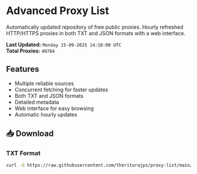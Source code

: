 # Advanced Proxy List

Automatically updated repository of free public proxies. Hourly refreshed HTTP/HTTPS proxies in both TXT and JSON formats with a web interface.

**Last Updated:** `Monday 15-09-2025 14:10:00 UTC`  
**Total Proxies:** `40704`

## Features
- Multiple reliable sources
- Concurrent fetching for faster updates
- Both TXT and JSON formats
- Detailed metadata
- Web interface for easy browsing
- Automatic hourly updates

## 📥 Download

### TXT Format
```bash
curl -O https://raw.githubusercontent.com/theriturajps/proxy-list/main/proxies.txt